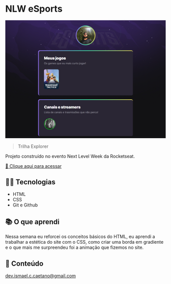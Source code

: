 # NLW eSports 
![preview](./.github/preview.png)

>Trilha Explorer

Projeto construído no evento Next Level Week da Rocketseat.

[🔗 Clique aqui para acessar](https://ismaelcaetano.github.io/Nlw-esports-explorer/)

## 🧑‍💻 Tecnologias 

- HTML
- CSS
- Git e Github
## 📚 O que aprendi
Nessa semana eu reforcei os conceitos básicos do HTML, eu aprendi a trabalhar a estética do site com o CSS, como criar uma borda em gradiente e o que mais me surpreendeu foi a animação que fizemos no site.

## 📧 Conteúdo
dev.ismael.c.caetano@gmail.com